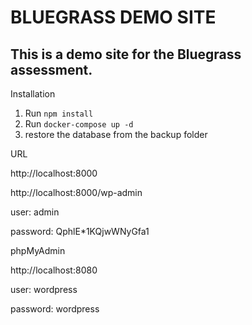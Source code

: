 # BLUEGRASS DEMO SITE

## This is a demo site for the Bluegrass assessment.

Installation

1. Run `npm install`
2. Run `docker-compose up -d`
3. restore the database from the backup folder

URL

http://localhost:8000

http://localhost:8000/wp-admin

user: admin

password: QphlE\*1KQjwWNyGfa1

phpMyAdmin

http://localhost:8080

user: wordpress

password: wordpress
